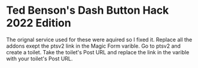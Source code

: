 # Ted Benson's Dash Button Hack 2022 Edition
The orignal service used for these were aquired so I fixed it.
Replace all the addons exept the ptsv2 link in the Magic Form varible. Go to ptsv2 and create a toilet. Take the toilet's Post URL and replace the link in the varible with your toilet's Post URL.
